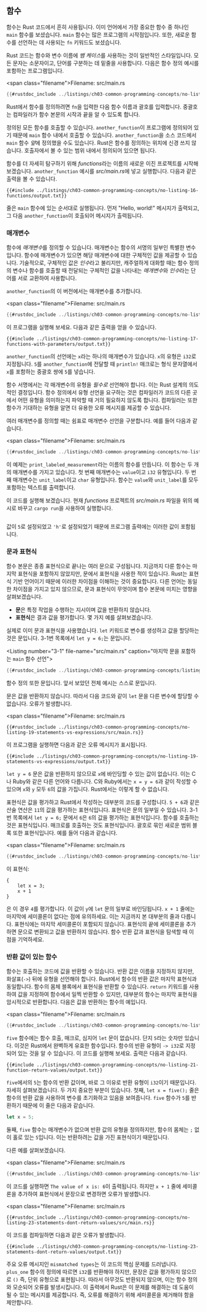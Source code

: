 ## 함수

함수는 Rust 코드에서 흔히 사용됩니다. 이미 언어에서 가장 중요한 함수 중 하나인 `main` 함수를 보셨습니다. `main` 함수는 많은 프로그램의 시작점입니다. 또한, 새로운 함수를 선언하는 데 사용되는 `fn` 키워드도 보셨습니다.

Rust 코드는 함수와 변수 이름에 *뱀 케이스*를 사용하는 것이 일반적인 스타일입니다. 모든 문자는 소문자이고, 단어를 구분하는 데 밑줄을 사용합니다. 다음은 함수 정의 예시를 포함하는 프로그램입니다.

<span class=\"filename\">Filename: src/main.rs</span>

```rust
{{#rustdoc_include ../listings/ch03-common-programming-concepts/no-listing-16-functions/src/main.rs}}
```

Rust에서 함수를 정의하려면 `fn`을 입력한 다음 함수 이름과 괄호를 입력합니다. 중괄호는 컴파일러가 함수 본문의 시작과 끝을 알 수 있도록 합니다.

정의된 모든 함수를 호출할 수 있습니다. `another_function`이 프로그램에 정의되어 있기 때문에 `main` 함수 내에서 호출할 수 있습니다. `another_function`을 소스 코드에서 `main` 함수 *앞*에 정의했을 수도 있습니다. Rust은 함수를 정의하는 위치에 신경 쓰지 않습니다. 호출자에서 볼 수 있는 범위 내에서 정의되어 있으면 됩니다.

함수를 더 자세히 탐구하기 위해 *functions*라는 이름의 새로운 이진 프로젝트를 시작해 보겠습니다. `another_function` 예시를 *src/main.rs*에 넣고 실행합니다. 다음과 같은 출력을 볼 수 있습니다.

```console
{{#include ../listings/ch03-common-programming-concepts/no-listing-16-functions/output.txt}}
```

줄은 `main` 함수에 있는 순서대로 실행됩니다. 먼저 "Hello, world!" 메시지가 출력되고, 그 다음 `another_function`이 호출되어 메시지가 출력됩니다.

### 매개변수

함수에 *매개변수*를 정의할 수 있습니다. 매개변수는 함수의 서명의 일부인 특별한 변수입니다. 함수에 매개변수가 있으면 해당 매개변수에 대한 구체적인 값을 제공할 수 있습니다. 기술적으로, 구체적인 값은 *인수*라고 불리지만, 캐주얼하게 대화할 때는 함수 정의의 변수나 함수를 호출할 때 전달되는 구체적인 값을 나타내는 *매개변수*와 *인수*라는 단어를 서로 교환하여 사용합니다.

`another_function`의 이 버전에서는 매개변수를 추가합니다.

<span class=\"filename\">Filename: src/main.rs</span>

```rust
{{#rustdoc_include ../listings/ch03-common-programming-concepts/no-listing-17-functions-with-parameters/src/main.rs}}
```

이 프로그램을 실행해 보세요. 다음과 같은 출력을 얻을 수 있습니다.

```console
{{#include ../listings/ch03-common-programming-concepts/no-listing-17-functions-with-parameters/output.txt}}
```

`another_function`의 선언에는 `x`라는 하나의 매개변수가 있습니다. `x`의 유형은 `i32`로 지정됩니다. `5`를 `another_function`에 전달할 때 `println!` 매크로는 형식 문자열에서 `x`를 포함하는 중괄호 쌍에 `5`를 넣습니다.

함수 서명에서는 각 매개변수의 유형을 *필수로* 선언해야 합니다. 이는 Rust 설계의 의도적인 결정입니다. 함수 정의에서 유형 선언을 요구하는 것은 컴파일러가 코드의 다른 곳에서 어떤 유형을 의미하는지 파악할 때 거의 필요하지 않도록 합니다. 컴파일러는 또한 함수가 기대하는 유형을 알면 더 유용한 오류 메시지를 제공할 수 있습니다.

여러 매개변수를 정의할 때는 쉼표로 매개변수 선언을 구분합니다. 예를 들어 다음과 같습니다.

<span class=\"filename\">Filename: src/main.rs</span>

```rust
{{#rustdoc_include ../listings/ch03-common-programming-concepts/no-listing-18-functions-with-multiple-parameters/src/main.rs}}
```

이 예제는 `print_labeled_measurement`라는 이름의 함수를 만듭니다. 이 함수는 두 개의 매개변수를 가지고 있습니다. 첫 번째 매개변수는 `value`이고 `i32` 유형입니다. 두 번째 매개변수는 `unit_label`이고 `char` 유형입니다. 함수는 `value`와 `unit_label`를 모두 포함하는 텍스트를 출력합니다.

이 코드를 실행해 보겠습니다. 현재 *functions* 프로젝트의 *src/main.rs* 파일을 위의 예시로 바꾸고 `cargo run`을 사용하여 실행합니다.

```console
```

값이 `5`로 설정되었고 `'h'`로 설정되었기 때문에 프로그램 출력에는 이러한 값이 포함됩니다.

### 문과 표현식

함수 본문은 종종 표현식으로 끝나는 여러 문으로 구성됩니다. 지금까지 다룬 함수는 마지막 표현식을 포함하지 않았지만, 문에서 표현식을 사용한 적이 있습니다. Rust는 표현식 기반 언어이기 때문에 이러한 차이점을 이해하는 것이 중요합니다. 다른 언어는 동일한 차이점을 가지고 있지 않으므로, 문과 표현식이 무엇이며 함수 본문에 미치는 영향을 살펴보겠습니다.

* **문**은 특정 작업을 수행하는 지시이며 값을 반환하지 않습니다.
* **표현식**은 결과 값을 평가합니다. 몇 가지 예를 살펴보겠습니다.

실제로 이미 문과 표현식을 사용했습니다. `let` 키워드로 변수를 생성하고 값을 할당하는 것은 문입니다. 3-1번 목록에서 `let y = 6;`는 문입니다.

<Listing number=\"3-1\" file-name=\"src/main.rs\" caption=\"마지막 문을 포함하는 `main` 함수 선언\">

```rust
{{#rustdoc_include ../listings/ch03-common-programming-concepts/listing-03-01/src/main.rs}}
```

</Listing>

함수 정의 또한 문입니다. 앞서 보았던 전체 예시는 스스로 문입니다.

문은 값을 반환하지 않습니다. 따라서 다음 코드와 같이 `let` 문을 다른 변수에 할당할 수 없습니다. 오류가 발생합니다.

<span class=\"filename\">Filename: src/main.rs</span>

```rust,ignore,does_not_compile
{{#rustdoc_include ../listings/ch03-common-programming-concepts/no-listing-19-statements-vs-expressions/src/main.rs}}
```

이 프로그램을 실행하면 다음과 같은 오류 메시지가 표시됩니다.

```console
{{#include ../listings/ch03-common-programming-concepts/no-listing-19-statements-vs-expressions/output.txt}}
```

`let y = 6` 문은 값을 반환하지 않으므로 `x`에 바인딩할 수 있는 값이 없습니다. 이는 C나 Ruby와 같은 다른 언어와 다릅니다. C와 Ruby에서는 `x = y = 6`과 같이 작성할 수 있으며 `x`와 `y` 모두 `6`의 값을 가집니다. Rust에서는 이렇게 할 수 없습니다.

표현식은 값을 평가하고 Rust에서 작성하는 대부분의 코드를 구성합니다. `5 + 6`과 같은 산술 연산은 `11`의 값을 평가하는 표현식입니다. 표현식은 문의 일부일 수 있습니다. 3-1번 목록에서 `let y = 6;` 문에서 `6`은 `6`의 값을 평가하는 표현식입니다. 함수를 호출하는 것은 표현식입니다. 매크로를 호출하는 것도 표현식입니다. 괄호로 묶인 새로운 범위 블록 또한 표현식입니다. 예를 들어 다음과 같습니다.

<span class=\"filename\">Filename: src/main.rs</span>

```rust
{{#rustdoc_include ../listings/ch03-common-programming-concepts/no-listing-20-blocks-are-expressions/src/main.rs}}
```

이 표현식:

```rust,ignore
{
    let x = 3;
    x + 1
}
```

은 이 경우 `4`를 평가합니다. 이 값이 `y`에 `let` 문의 일부로 바인딩됩니다. `x + 1` 줄에는 마지막에 세미콜론이 없다는 점에 유의하세요. 이는 지금까지 본 대부분의 줄과 다릅니다.
표현식에는 마지막 세미콜론이 포함되지 않습니다. 표현식의 끝에 세미콜론을 추가하면 문으로 변환되고 값을 반환하지 않습니다. 함수 반환 값과 표현식을 탐색할 때 이 점을 기억하세요.

### 반환 값이 있는 함수

함수는 호출하는 코드에 값을 반환할 수 있습니다. 반환 값은 이름을 지정하지 않지만, 화살표(`->`) 뒤에 유형을 선언해야 합니다. Rust에서 함수의 반환 값은 마지막 표현식과 동일합니다.
함수의 몸체 블록에서 표현식을 반환할 수 있습니다. `return` 키워드를 사용하여 값을 지정하여 함수에서 일찍 반환할 수 있지만, 대부분의 함수는 마지막 표현식을 암시적으로 반환합니다. 다음은 값을 반환하는 함수의 예입니다.

<span class=\"filename\">Filename: src/main.rs</span>

```rust
{{#rustdoc_include ../listings/ch03-common-programming-concepts/no-listing-21-function-return-values/src/main.rs}}
```

`five` 함수에는 함수 호출, 매크로, 심지어 `let` 문이 없습니다. 단지 `5`라는 숫자만 있습니다. 이것은 Rust에서 완벽하게 유효한 함수입니다. 함수의 반환 유형이 `-> i32`로 지정되어 있는 것을 알 수 있습니다. 이 코드를 실행해 보세요. 출력은 다음과 같습니다.

```console
{{#include ../listings/ch03-common-programming-concepts/no-listing-21-function-return-values/output.txt}}
```

`five`에서의 `5`는 함수의 반환 값이며, 바로 그 이유로 반환 유형이 `i32`이기 때문입니다. 자세히 살펴보겠습니다. 두 가지 중요한 부분이 있습니다. 첫째, `let x = five();` 줄은 함수의 반환 값을 사용하여 변수를 초기화하고 있음을 보여줍니다. `five` 함수가 `5`를 반환하기 때문에 이 줄은 다음과 같습니다.

```rust
let x = 5;
```

둘째, `five` 함수는 매개변수가 없으며 반환 값의 유형을 정의하지만, 함수의 몸체는 `;` 없이 홀로 있는 `5`입니다. 이는 반환하려는 값을 가진 표현식이기 때문입니다.

다른 예를 살펴보겠습니다.

<span class=\"filename\">Filename: src/main.rs</span>

```rust
{{#rustdoc_include ../listings/ch03-common-programming-concepts/no-listing-22-function-parameter-and-return/src/main.rs}}
```

이 코드를 실행하면 `The value of x is: 6`이 출력됩니다. 하지만 `x + 1` 줄에 세미콜론을 추가하여 표현식에서 문장으로 변경하면 오류가 발생합니다.

<span class=\"filename\">Filename: src/main.rs</span>

```rust,ignore,does_not_compile
{{#rustdoc_include ../listings/ch03-common-programming-concepts/no-listing-23-statements-dont-return-values/src/main.rs}}
```

이 코드를 컴파일하면 다음과 같은 오류가 발생합니다.

```console
{{#include ../listings/ch03-common-programming-concepts/no-listing-23-statements-dont-return-values/output.txt}}
```

주요 오류 메시지인 `mismatched types`는 이 코드의 핵심 문제를 드러냅니다. `plus_one` 함수의 정의에 따르면 `i32`를 반환해야 하지만, 문장은 값을 평가하지 않으므로 `()` 즉, 단위 유형으로 표현됩니다. 따라서 아무것도 반환되지 않으며, 이는 함수 정의와 모순되어 오류를 발생시킵니다. 이 출력에서 Rust은 이 문제를 해결하는 데 도움이 될 수 있는 메시지를 제공합니다. 즉, 오류를 해결하기 위해 세미콜론을 제거해야 함을 제안합니다.
